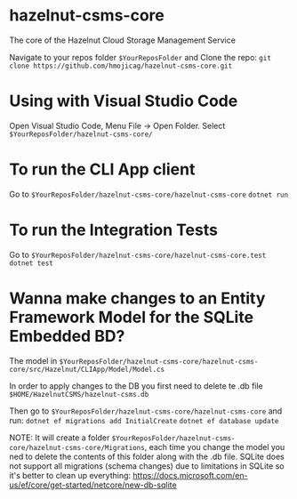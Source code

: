 # hazelnut-csms-core
The core of the Hazelnut Cloud Storage Management Service

Navigate to your repos folder `$YourReposFolder` and
Clone the repo: `git clone https://github.com/hmojicag/hazelnut-csms-core.git`

# Using with Visual Studio Code
Open Visual Studio Code, Menu File -> Open Folder.
Select `$YourReposFolder/hazelnut-csms-core/`

# To run the CLI App client
Go to `$YourReposFolder/hazelnut-csms-core/hazelnut-csms-core`
`dotnet run`

# To run the Integration Tests
Go to `$YourReposFolder/hazelnut-csms-core/hazelnut-csms-core.test`
`dotnet test`

# Wanna make changes to an Entity Framework Model for the SQLite Embedded BD?
The model in `$YourReposFolder/hazelnut-csms-core/hazelnut-csms-core/src/Hazelnut/CLIApp/Model/Model.cs`

In order to apply changes to the DB you first need to delete te .db file
`$HOME/HazelnutCSMS/hazelnut-csms.db`

Then go to `$YourReposFolder/hazelnut-csms-core/hazelnut-csms-core` and run:
`dotnet ef migrations add InitialCreate`
`dotnet ef database update`

NOTE: It will create a folder `$YourReposFolder/hazelnut-csms-core/hazelnut-csms-core/Migrations`, each time you change the model you ned to delete the contents of this folder along with the .db file. SQLite does not support all migrations (schema changes) due to limitations in SQLite so it's better to clean up everything: https://docs.microsoft.com/en-us/ef/core/get-started/netcore/new-db-sqlite